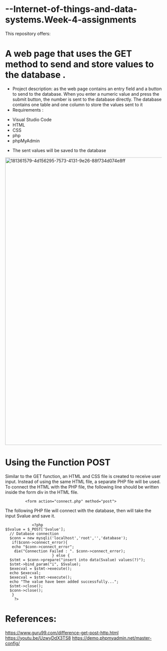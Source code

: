 # --Internet-of-things-and-data-systems.Week-4-assignments
This repository offers:
# A web page that uses the GET method to send and store values to the database .
* Project description:
as the web page contains an entry field and a button to send to the database.
When you enter a numeric value and press the submit button, the number is sent to the database directly.
The database contains one table and one column to store the values sent to it 
* Requirements :
- Visual Studio Code
- HTML
- CSS
- php
- phpMyAdmin
 * The sent values will be saved to the database
<img width="923" alt="181361579-4d156295-7573-4131-9e26-88f734d074e8ff" src="https://user-images.githubusercontent.com/108256116/182549741-a810085e-0363-4580-b0a4-34585326c7d0.png">



#  Using the Function POST
Similar to the GET function, an HTML and CSS file is created to receive user input. Instead of using the same HTML file, a separate PHP file will be used. To connect the HTML with the PHP file, the following line should be written inside the form div in the HTML file.

             <form action="connect.php" method="post">
    
The following PHP file will connect with the database, then will take the input Svalue and save it.

                <?php
    $Svalue = $_POST['Svalue'];
      // Database connection
      $conn = new mysqli('localhost','root','','database');
       if($conn->connect_error){
       echo "$conn->connect_error";
        die("Connection Failed : ". $conn->connect_error);
                         } else {
      $stmt = $conn->prepare("insert into data(Svalue) values(?)");
      $stmt->bind_param("i", $Svalue);
      $execval = $stmt->execute();
      echo $execval;
      $execval = $stmt->execute();
      echo "The value have been added successfully...";
      $stmt->close();
      $conn->close();
       }
        ?>
  
  
#  References:
https://www.guru99.com/difference-get-post-http.html
https://youtu.be/UzwyDdX3TS8
https://demo.phpmyadmin.net/master-config/

